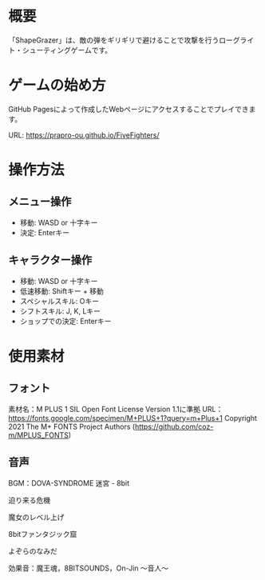 # 概要
「ShapeGrazer」は、敵の弾をギリギリで避けることで攻撃を行うローグライト・シューティングゲームです。

# ゲームの始め方
GitHub Pagesによって作成したWebページにアクセスすることでプレイできます。

URL: https://prapro-ou.github.io/FiveFighters/

# 操作方法
## メニュー操作
- 移動: WASD or 十字キー
- 決定: Enterキー

## キャラクター操作
- 移動: WASD or 十字キー
- 低速移動: Shiftキー + 移動
- スペシャルスキル: Oキー
- シフトスキル: J, K, Lキー
- ショップでの決定: Enterキー

# 使用素材
## フォント
素材名：M PLUS 1
SIL Open Font License Version 1.1に準拠
URL：https://fonts.google.com/specimen/M+PLUS+1?query=m+Plus+1
Copyright 2021 The M+ FONTS Project Authors (https://github.com/coz-m/MPLUS_FONTS)


## 音声
BGM：DOVA-SYNDROME
迷宮 - 8bit

迫り来る危機

魔女のレベル上げ

8bitファンタジック窟

よぞらのなみだ

効果音：魔王魂，8BITSOUNDS，On-Jin ～音人～
